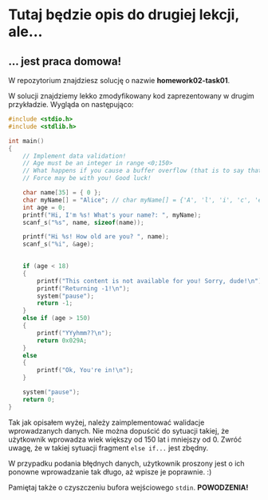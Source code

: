# Tutaj będzie opis do drugiej lekcji, ale...

## ... jest praca domowa!

W repozytorium znajdziesz solucję o nazwie **homework02-task01**.

W solucji znajdziemy lekko zmodyfikowany kod zaprezentowany w drugim przykładzie. Wygląda on następująco:

``` c
#include <stdio.h>
#include <stdlib.h>

int main()
{
	// Implement data validation!
	// Age must be an integer in range <0;150>
	// What happens if you cause a buffer overflow (that is to say that, you enter a character string larger than 35 characters)?
	// Force may be with you! Good luck!

	char name[35] = { 0 };
	char myName[] = "Alice"; // char myName[] = {'A', 'l', 'i', 'c', 'e'}; lub char* myName = "Alice";
	int age = 0;
	printf("Hi, I'm %s! What's your name?: ", myName);
	scanf_s("%s", name, sizeof(name));

	printf("Hi %s! How old are you? ", name);
	scanf_s("%i", &age);
	

	if (age < 18)
	{
		printf("This content is not available for you! Sorry, dude!\n");
		printf("Returning -1!\n");
		system("pause");
		return -1;
	}
	else if (age > 150)
	{
		printf("YYyhmm??\n");
		return 0x029A;
	}
	else
	{
		printf("Ok, You're in!\n");
	}

	system("pause");
	return 0;
}
```

Tak jak opisałem wyżej, należy zaimplementować walidacje wprowadzanych danych. Nie można dopuścić do sytuacji takiej, że użytkownik wprowadza wiek większy od 150 lat i mniejszy od 0. Zwróć uwagę, że w takiej sytuacji fragment ``else if...`` jest zbędny.

W przypadku podania błędnych danych, użytkownik proszony jest o ich ponowne wprowadzanie tak długo, aż wpisze je poprawnie. :)

Pamiętaj także o czyszczeniu bufora wejściowego ``stdin``. **POWODZENIA!**